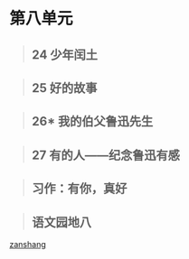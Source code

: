 # 第八单元

<Ebook grade="xxyw6a" :pages="109" :paged="109" ></Ebook> 


> ## 24 少年闰土

<Ebook grade="xxyw6a" :pages="110" :paged="113" ></Ebook> 


> ## 25 好的故事

<Ebook grade="xxyw6a" :pages="114" :paged="116" ></Ebook> 


> ## 26* 我的伯父鲁迅先生

<Ebook grade="xxyw6a" :pages="117" :paged="120" ></Ebook> 


> ## 27 有的人——纪念鲁迅有感

<Ebook grade="xxyw6a" :pages="121" :paged="122" ></Ebook> 


> ## 习作：有你，真好

<Ebook grade="xxyw6a" :pages="123" :paged="123" ></Ebook> 


> ## 语文园地八

<Ebook grade="xxyw6a" :pages="124" :paged="125" ></Ebook> 


[zanshang](../res/zanshang.md ':include')